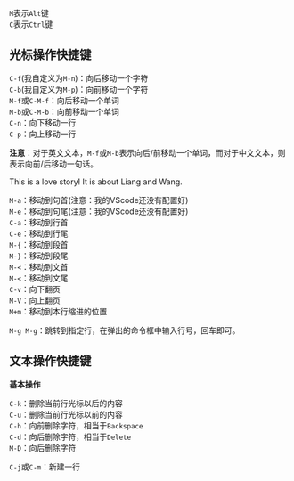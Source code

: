 

`M`表示`Alt`键<br>
`C`表示`Ctrl`键<br>
## 光标操作快捷键


`C-f`(我自定义为`M-n`)：向后移动一个字符<br>
`C-b`(我自定义为`M-p`)：向前移动一个字符<br>
`M-f`或`C-M-f`：向后移动一个单词<br>
`M-b`或`C-M-b`：向前移动一个单词<br>
`C-n`：向下移动一行<br>
`C-p`：向上移动一行<br>

**注意**：对于英文文本，`M-f`或`M-b`表示向后/前移动一个单词，而对于中文文本，则表示向前/后移动一句话。


This is a love story! It is about Liang and Wang.




`M-a`：移动到句首(注意：我的VScode还没有配置好)<br>
`M-e`：移动到句尾(注意：我的VScode还没有配置好)<br>
`C-a`：移动到行首<br>
`C-e`：移动到行尾<br>
`M-{`：移动到段首<br>
`M-}`：移动到段尾<br>
`M-<`：移动到文首<br>
`M-<`：移动到文尾<br>
`C-v`：向下翻页<br>
`M-V`：向上翻页<br>
`M+m`：移动到本行缩进的位置<br>




`M-g M-g`：跳转到指定行，在弹出的命令框中输入行号，回车即可。


## 文本操作快捷键

**基本操作**


`C-k`：删除当前行光标以后的内容<br>
`C-u`：删除当前行光标以前的内容<br>
`C-h`：向前删除字符，相当于`Backspace`<br>
`C-d`：向后删除字符，相当于`Delete`<br>
`M-D`：向后删除字符<br>


`C-j`或`C-m`：新建一行<br>







